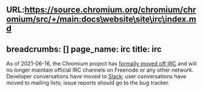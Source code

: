 URL:https://source.chromium.org/chromium/chromium/src/+/main:docs\website\site\irc\index.md
---
breadcrumbs: []
page_name: irc
title: irc
---

As of 2021-06-16, the Chromium project has [formally moved off
IRC](https://groups.google.com/a/chromium.org/g/chromium-dev/c/y9i16lBQ5bY) and
will no longer maintain official IRC channels on Freenode or any other network.
Developer conversations have moved to [Slack](/developers/slack); user
conversations have moved to mailing lists; issue reports should go to the bug
tracker.
